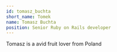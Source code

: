 ```yaml
---
id: tomasz_buchta
short_name: Tomek
name: Tomasz Buchta
position: Senior Ruby on Rails developer
---
```


Tomasz is a avid fruit lover from Poland
